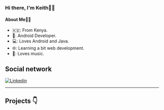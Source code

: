 ### Hi there, I'm Keith🙋‍♂️

#### About Me🤷‍♂️

* 🇰🇪: From Kenya.
* 📱: Android Developer.
* 💻: Loves Android and Java.
* 🌐: Learning a bit web development.
* 🎵: Loves music.

## Social network

[![Linkedin](https://img.shields.io/badge/LinkedIn-blue.svg?style=for-the-badge&logo=linkedin)](https://www.linkedin.com/in/keith-omware-989086189/)

---

## Projects 👇
